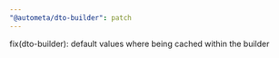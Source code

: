 ```yaml
---
"@autometa/dto-builder": patch
---
```


fix(dto-builder): default values where being cached within the builder

